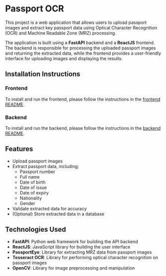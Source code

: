 Passport OCR
================

This project is a web application that allows users to upload passport images and extract key passport data using Optical Character Recognition (OCR) and Machine Readable Zone (MRZ) processing.

The application is built using a **FastAPI** backend and a **ReactJS** frontend. The backend is responsible for processing the uploaded passport images and returning the extracted data, while the frontend provides a user-friendly interface for uploading images and displaying the results.

Installation Instructions
-------------------------

### Frontend

To install and run the frontend, please follow the instructions in the [frontend README](./frontend/README.md).

### Backend

To install and run the backend, please follow the instructions in the [backend README](./backend/README.md).

Features
--------

-   Upload passport images
-   Extract passport data, including:
    -   Passport number
    -   Full name
    -   Date of birth
    -   Date of issue
    -   Date of expiry
    -   Nationality
    -   Gender
-   Validate extracted data for accuracy
-   (Optional) Store extracted data in a database

Technologies Used
-----------------

-   **FastAPI**: Python web framework for building the API backend
-   **ReactJS**: JavaScript library for building the user interface
-   **PassportEye**: Library for extracting MRZ data from passport images
-   **Tesseract OCR**: Library for performing optical character recognition on passport images
-   **OpenCV**: Library for image preprocessing and manipulation